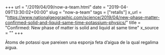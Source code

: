 +++
url = "/2019/04/09/now-a-team.html"
date = "2019-04-09T13:30:02+00:00"
slug = "now-a-team"
tags = ["retalls"]
x_url = "https://www.nationalgeographic.com/science/2019/04/new-phase-matter-confirmed-solid-and-liquid-same-time-potassium-physics/"
title = "Confirmed: New phase of matter is solid and liquid at same time"
x_source = ""
+++

Àtoms de potassi que pareixen una esponja feta d’aigua de la qual regalima aigua.
